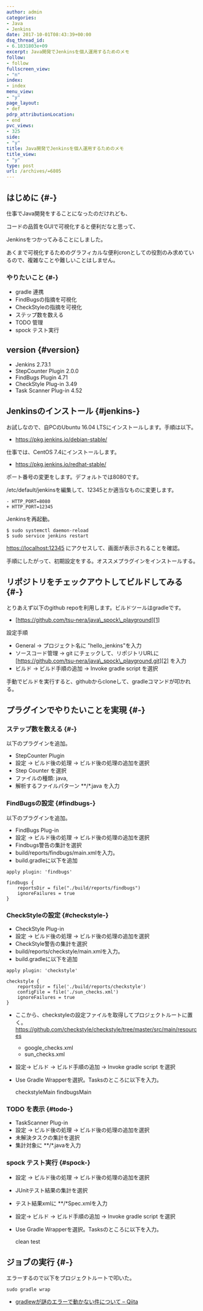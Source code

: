 ```yaml
---
author: admin
categories:
- Java
- Jenkins
date: 2017-10-01T08:43:39+00:00
dsq_thread_id:
- 6.1831803e+09
excerpt: Java開発でJenkinsを個人運用するためのメモ
follow:
- follow
fullscreen_view:
- "n"
index:
- index
menu_view:
- "y"
page_layout:
- def
pdrp_attributionLocation:
- end
pvc_views:
- 325
side:
- "y"
title: Java開発でJenkinsを個人運用するためのメモ
title_view:
- "y"
type: post
url: /archives/=6805
---
```


## はじめに {#-}

仕事でJava開発をすることになったのだけれども、
  
コードの品質をGUIで可視化すると便利だなと思って、
  
Jenkinsをつかってみることにしました。

あくまで可視化するためのグラフィカルな便利cronとしての役割のみ求めているので、複雑なことや難しいことはしません。

### やりたいこと {#-}

  * gradle 連携
  * FindBugsの指摘を可視化
  * CheckStyleの指摘を可視化
  * ステップ数を数える
  * TODO 管理
  * spock テスト実行

## version {#version}

  * Jenkins 2.73.1
  * StepCounter Plugin 2.0.0
  * FindBugs Plugin 4.71
  * CheckStyle Plug-in 3.49
  * Task Scanner Plug-in 4.52

## Jenkinsのインストール {#jenkins-}

お試しなので、自PCのUbuntu 16.04 LTSにインストールします。手順は以下。

  * <https://pkg.jenkins.io/debian-stable/>

仕事では、CentOS 7.4にインストールします。

  * <https://pkg.jenkins.io/redhat-stable/>

ポート番号の変更をします。デフォルトでは8080です。
  
/etc/default/jenkinsを編集して、12345とか適当なものに変更します。

    - HTTP_PORT=8080
    + HTTP_PORT=12345
    

Jenkinsを再起動。

    $ sudo systemctl daemon-reload
    $ sudo service jenkins restart
    

<https://localhost:12345> にアクセスして、画面が表示されることを確認。

手順にしたがって、初期設定をする。オススメプラグインをインストールする。

## リポジトリをチェックアウトしてビルドしてみる {#-}

とりあえず以下のgithub repoを利用します。ビルドツールはgradleです。

  * [https://github.com/tsu-nera/java\_spock\_playground][1]

設定手順

  * General -> プロジェクト名に "hello_jenkins"を入力
  * ソースコード管理 -> git にチェックして、リポジトリURLに [https://github.com/tsu-nera/java\_spock\_playground.git][2] を入力
  * ビルド -> ビルド手順の追加 -> Invoke gradle script を選択

手動でビルドを実行すると、githubからcloneして、gradleコマンドが叩かれる。

## プラグインでやりたいことを実現 {#-}

### ステップ数を数える {#-}

以下のプラグインを追加。

  * StepCounter Plugin
  * 設定 -> ビルド後の処理 -> ビルド後の処理の追加を選択
  * Step Counter を選択
  * ファイルの種類: java,
  * 解析するファイルパターン *\*/\*.java を入力

### FindBugsの設定 {#findbugs-}

以下のプラグインを追加。

  * FindBugs Plug-in
  * 設定 -> ビルド後の処理 -> ビルド後の処理の追加を選択
  * Findbugs警告の集計を選択
  * build/reports/findbugs/main.xmlを入力。
  * build.gradleに以下を追加

<pre><code class="lang-groovy">apply plugin: &#39;findbugs&#39;

findbugs {
    reportsDir = file("./build/reports/findbugs")
    ignoreFailures = true
}
</code></pre>

### CheckStyleの設定 {#checkstyle-}

  * CheckStyle Plug-in
  * 設定 -> ビルド後の処理 -> ビルド後の処理の追加を選択
  * CheckStyle警告の集計を選択
  * build/reports/checkstyle/main.xmlを入力。
  * build.gradleに以下を追加

<pre><code class="lang-groovy">apply plugin: &#39;checkstyle&#39;

checkstyle {
    reportsDir = file(&#39;./build/reports/checkstyle&#39;)
    configFile = file(&#39;./sun_checks.xml&#39;)
    ignoreFailures = true
}
</code></pre>

  * ここから、checkstyleの設定ファイルを取得してプロジェクトルートに置く。 <https://github.com/checkstyle/checkstyle/tree/master/src/main/resources> 
      * google_checks.xml
      * sun_checks.xml
  * 設定-> ビルド -> ビルド手順の追加 -> Invoke gradle script を選択
  * Use Gradle Wrapperを選択。Tasksのところに以下を入力。

    checkstyleMain
    findbugsMain
    

### TODO を表示 {#todo-}

  * TaskScanner Plug-in
  * 設定 -> ビルド後の処理 -> ビルド後の処理の追加を選択
  * 未解決タスクの集計を選択
  * 集計対象に *\*/\*.javaを入力

### spock テスト実行 {#spock-}

  * 設定 -> ビルド後の処理 -> ビルド後の処理の追加を選択
  * JUnitテスト結果の集計を選択
  * テスト結果xmlに *\*/\*Spec.xmlを入力
  * 設定-> ビルド -> ビルド手順の追加 -> Invoke gradle script を選択
  * Use Gradle Wrapperを選択。Tasksのところに以下を入力。

    clean test
    

## ジョブの実行 {#-}

エラーするので以下をプロジェクトルートで叩いた。

    sudo gradle wrap
    

  * [gradlewが謎のエラーで動かない件について &#8211; Qiita][3]

 [1]: https://github.com/tsu-nera/java_spock_playground
 [2]: https://github.com/tsu-nera/java_spock_playground.git
 [3]: https://qiita.com/pg_mot/items/bf02f4f37382696f3898